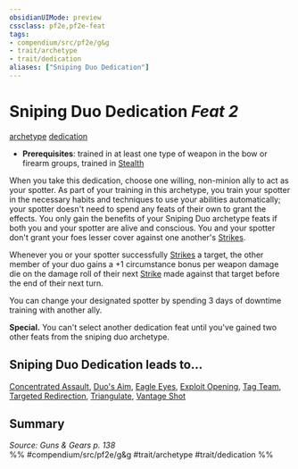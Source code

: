 ```yaml
---
obsidianUIMode: preview
cssclass: pf2e,pf2e-feat
tags:
- compendium/src/pf2e/g&g
- trait/archetype
- trait/dedication
aliases: ["Sniping Duo Dedication"]
---
```

# Sniping Duo Dedication  *Feat 2*  
[archetype](/rules/traits/archetype.md)  [dedication](/rules/traits/dedication.md)  

- **Prerequisites**: trained in at least one type of weapon in the bow or firearm groups, trained in [Stealth](/compendium/skills.md#Stealth)

When you take this dedication, choose one willing, non-minion ally to act as your spotter. As part of your training in this archetype, you train your spotter in the necessary habits and techniques to use your abilities automatically; your spotter doesn't need to spend any feats of their own to grant the effects. You only gain the benefits of your Sniping Duo archetype feats if both you and your spotter are alive and conscious. You and your spotter don't grant your foes lesser cover against one another's [Strikes](/rules/actions/strike.md).

Whenever you or your spotter successfully [Strikes](/rules/actions/strike.md) a target, the other member of your duo gains a +1 circumstance bonus per weapon damage die on the damage roll of their next [Strike](/rules/actions/strike.md) made against that target before the end of their next turn.

You can change your designated spotter by spending 3 days of downtime training with another ally.

**Special.** You can't select another dedication feat until you've gained two other feats from the sniping duo archetype.

## Sniping Duo Dedication leads to...

[Concentrated Assault](/compendium/feats/concentrated-assault-g-g.md), [Duo's Aim](/compendium/feats/duos-aim-g-g.md), [Eagle Eyes](/compendium/feats/eagle-eyes-g-g.md), [Exploit Opening](/compendium/feats/exploit-opening-g-g.md), [Tag Team](/compendium/feats/tag-team-g-g.md), [Targeted Redirection](/compendium/feats/targeted-redirection-g-g.md), [Triangulate](/compendium/feats/triangulate-g-g.md), [Vantage Shot](/compendium/feats/vantage-shot-g-g.md)

## Summary

*Source: Guns & Gears p. 138*  
%% #compendium/src/pf2e/g&g #trait/archetype #trait/dedication %%